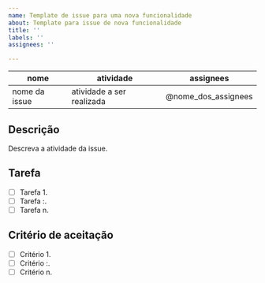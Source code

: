 ```yaml
---
name: Template de issue para uma nova funcionalidade
about: Template para issue de nova funcionalidade
title: ''
labels: ''
assignees: ''

---
```


| nome | atividade  | assignees |
|------|------|------|
| nome da issue | atividade a ser realizada   | @nome_dos_assignees   | 

## Descrição
Descreva a atividade da issue.
   
## Tarefa 
   - [ ] Tarefa 1.
   - [ ] Tarefa :.
   - [ ] Tarefa n.

## Critério de aceitação
- [ ] Critério 1.
- [ ] Critério :.
- [ ] Critério n.
